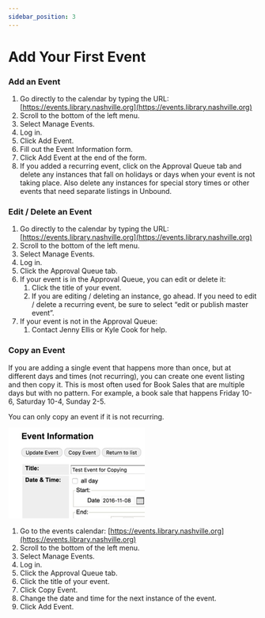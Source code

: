 ```yaml
---
sidebar_position: 3
---
```

# Add Your First Event

### Add an Event
1. Go directly to the calendar by typing the URL: [https://events.library.nashville.org](https://events.library.nashville.org)
1.	Scroll to the bottom of the left menu.
1.	Select Manage Events.
1.	Log in.
1.	Click Add Event.
1.	Fill out the Event Information form.
1.	Click Add Event at the end of the form.
1.	If you added a recurring event, click on the Approval Queue tab and delete any instances that fall on holidays or days when your event is not taking place. Also delete any instances for special story times or other events that need separate listings in Unbound.

### Edit / Delete an Event
1. Go directly to the calendar by typing the URL: [https://events.library.nashville.org](https://events.library.nashville.org)
1.	Scroll to the bottom of the left menu.
1.	Select Manage Events.
1.	Log in.
1.	Click the Approval Queue tab.
1.	If your event is in the Approval Queue, you can edit or delete it:
    1.	Click the title of your event.
    1.	If you are editing / deleting an instance, go ahead. If you need to edit / delete a recurring event, be sure to select “edit or publish master event”.
1.	If your event is not in the Approval Queue:
    1.	Contact Jenny Ellis or Kyle Cook for help.

### Copy an Event
If you are adding a single event that happens more than once, but at different days and times (not recurring), you can create one event listing and then copy it. This is most often used for Book Sales that are multiple days but with no pattern. For example, a book sale that happens Friday 10-6, Saturday 10-4, Sunday 2-5.

You can only copy an event if it is not recurring.

![block image 1](../../src/img/copy-an-event.jpg)

1.	Go to the events calendar: [https://events.library.nashville.org](https://events.library.nashville.org)
1.	Scroll to the bottom of the left menu.
1.	Select Manage Events.
1.	Log in.
1.	Click the Approval Queue tab.
1.	Click the title of your event.
1.	Click Copy Event.
1.	Change the date and time for the next instance of the event.
1.	Click Add Event.
